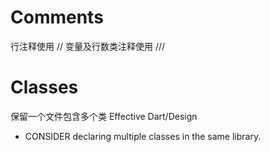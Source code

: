 # Comments
行注释使用 // 
变量及行数类注释使用 ///

# Classes 
保留一个文件包含多个类
Effective Dart/Design
* CONSIDER declaring multiple classes in the same library.